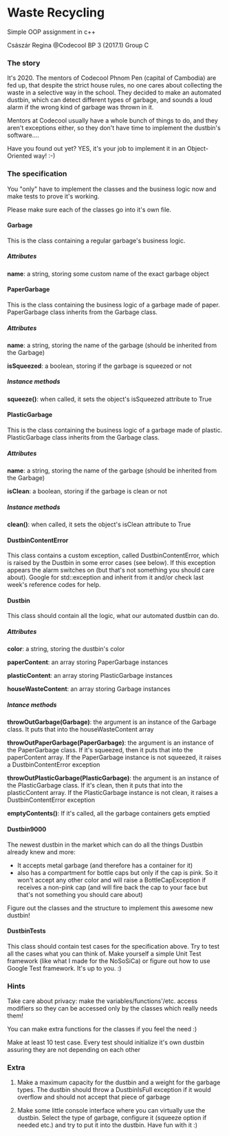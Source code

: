 # Waste Recycling
Simple OOP assignment in c++

Császár Regina @Codecool BP 3 (2017.1) Group C 

### The story
It's 2020. The mentors of Codecool Phnom Pen (capital of Cambodia) are fed up, that despite the strict house rules, no one cares about collecting the waste in a selective way in the school. They decided to make an automated dustbin, which can detect different types of garbage, and sounds a loud alarm if the wrong kind of garbage was thrown in it.

Mentors at Codecool usually have a whole bunch of things to do, and they aren't exceptions either, so they don't have time to implement the dustbin's software....

Have you found out yet? YES, it's your job to implement it in an Object-Oriented way! :-)

### The specification
You "only" have to implement the classes and the business logic now and make tests to prove it's working. 

Please make sure each of the classes go into it's own file.

#### Garbage
This is the class containing a regular garbage's business logic.

##### Attributes
**name**: a string, storing some custom name of the exact garbage object
 
#### PaperGarbage

This is the class containing the business logic of a garbage made of paper. PaperGarbage class inherits from the Garbage class.

##### Attributes
**name**: a string, storing the name of the garbage (should be inherited from the Garbage)

**isSqueezed**: a boolean, storing if the garbage is squeezed or not
##### Instance methods
**squeeze()**: when called, it sets the object's isSqueezed attribute to True
 
#### PlasticGarbage

This is the class containing the business logic of a garbage made of plastic. PlasticGarbage class inherits from the Garbage class.

##### Attributes
**name**: a string, storing the name of the garbage (should be inherited from the Garbage)

**isClean**: a boolean, storing if the garbage is clean or not
##### Instance methods
**clean()**: when called, it sets the object's isClean attribute to True
 
#### DustbinContentError

This class contains a custom exception, called DustbinContentError, which is raised by the Dustbin in some error cases (see below). If this exception appears the alarm switches on (but that's not something you should care about). Google for std::exception and inherit from it and/or check last week's reference codes for help.

#### Dustbin

This class should contain all the logic, what our automated dustbin can do.

##### Attributes
**color**: a string, storing the dustbin's color

**paperContent**: an array storing PaperGarbage instances

**plasticContent**: an array storing PlasticGarbage instances

**houseWasteContent**: an array storing Garbage instances

##### Intance methods
**throwOutGarbage(Garbage)**: the argument is an instance of the Garbage class. It puts that into the houseWasteContent array

**throwOutPaperGarbage(PaperGarbage)**: the argument is an instance of the PaperGarbage class. If it's squeezed, then it puts that into the paperContent array. If the PaperGarbage instance is not squeezed, it raises a DustbinContentError exception

**throwOutPlasticGarbage(PlasticGarbage)**: the argument is an instance of the PlasticGarbage class. If it's clean, then it puts that into the plasticContent array. If the PlasticGarbage instance is not clean, it raises a DustbinContentError exception

**emptyContents()**: If it's called, all the garbage containers gets emptied
 
#### Dustbin9000

The newest dustbin in the market which can do all the things Dustbin already knew and more:

- It accepts metal garbage (and therefore has a container for it)
- also has a compartment for bottle caps but only if the cap is pink. So it won't accept any other color and will raise a BottleCapException if receives a non-pink cap (and will fire back the cap to your face but that's not something you should care about)

Figure out the classes and the structure to implement this awesome new dustbin!

#### DustbinTests

This class should contain test cases for the specification above. Try to test all the cases what you can think of. Make yourself a simple Unit Test framework (like what I made for the NoSoSiCa) or figure out how to use Google Test framework. It's up to you. :)

### Hints

Take care about privacy: make the variables/functions'/etc. access modifiers so they can be accessed only by the classes which really needs them!

You can make extra functions for the classes if you feel the need :)

Make at least 10 test case. Every test should initialize it's own dustbin assuring they are not depending on each other

### Extra

1. Make a maximum capacity for the dustbin and a weight for the garbage types. The dustbin should throw a DustbinIsFull exception if it would overflow and should not accept that piece of garbage

2. Make some little console interface where you can virtually use the dustbin. Select the type of garbage, configure it (squeeze option if needed etc.) and try to put it into the dustbin. Have fun with it :)